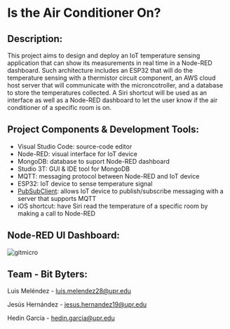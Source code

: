 # Is the Air Conditioner On?
## Description:
This project aims to design and deploy an IoT temperature sensing application that can show its measurements in real time in a Node-RED dashboard. Such architecture includes an ESP32 that will do the temperature sensing with a thermistor circuit component, an AWS cloud host server that will communicate with the microncotroller, and a database to store the temperatures collected. A Siri shortcut will be used as an interface as well as a Node-RED dashboard to let the user know if the air conditioner of a specific room is on.
## Project Components & Development Tools:
- Visual Studio Code: source-code editor
- Node-RED: visual interface for IoT device
- MongoDB: database to suport Node-RED dashboard
- Studio 3T: GUI & IDE tool for MongoDB
- MQTT: messaging protocol between Node-RED and IoT device
- ESP32: IoT device to sense temperature signal
- [PubSubClient](https://github.com/knolleary/pubsubclient): allows IoT device to publish/subscribe messaging with a server that supports MQTT
- iOS shortcut: have Siri read the temperature of a specific room by making a call to Node-RED
## Node-RED UI Dashboard:
![gitmicro](https://user-images.githubusercontent.com/70550781/207220129-8a1f6a06-4ee2-4502-b073-cdf93543d0c4.gif)

## Team - Bit Byters:
Luis Meléndez - luis.melendez28@upr.edu

Jesús Hernández - jesus.hernandez19@upr.edu

Hedin García - hedin.garcia@upr.edu
